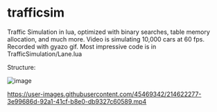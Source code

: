 # trafficsim
Traffic Simulation in lua, optimized with binary searches, table memory allocation, and much more. Video is simulating 10,000 cars at 60 fps. Recorded with gyazo gif.
Most impressive code is in TrafficSimulation/Lane.lua

Structure:

![image](https://user-images.githubusercontent.com/45469342/214618767-9ade8d0b-41f5-4cd6-8728-0b565c507f41.png)

https://user-images.githubusercontent.com/45469342/214622277-3e99686d-92a1-41cf-b8e0-db9327c60589.mp4

